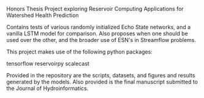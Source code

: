 Honors Thesis Project exploring Reservoir Computing Applications for Watershed Health Prediction

Contains tests of various randomly initialized Echo State networks, and a vanilla LSTM model for comparison. Also proposes when one should be used over the other, and the broader use of ESN's in Streamflow problems.

This project makes use of the following python packages: 

tensorflow
reservoirpy
scalecast

Provided in the repository are the scripts, datasets, and figures and results generated by the models. Also provided is the final manuscript submitted to the Journal of Hydroinformatics.
